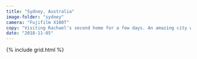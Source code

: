 ```yaml
---
title: "Sydney, Australia"
image-folder: "sydney"
camera: "Fujifilm X100T"
copy: "Visiting Rachael's second home for a few days. An amazing city with it's famous skyline best seen from the water."
date: "2018-11-05"
---
```


{% include grid.html %}